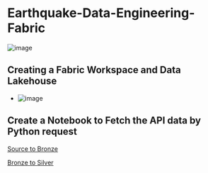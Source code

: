# Earthquake-Data-Engineering-Fabric

![image](https://github.com/user-attachments/assets/a5429d12-f94b-4712-ae4a-d7194ede2b2f)


## Creating a Fabric Workspace and Data Lakehouse
- ![image](https://github.com/user-attachments/assets/4d95fa9b-1f56-4d6b-8283-edb8d8d7c443)

## Create a Notebook to Fetch the API data by Python request

[Source to Bronze](https://github.com/Mahendra710/Earthquake-Data-Engineering-Fabric/blob/main/Source%20To%20Bronze.ipynb)

[Bronze to Silver](https://github.com/Mahendra710/Earthquake-Data-Engineering-Fabric/blob/main/Bronze%20to%20Silver.ipynb)
